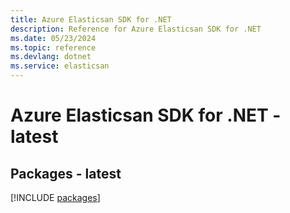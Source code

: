 ```yaml
---
title: Azure Elasticsan SDK for .NET
description: Reference for Azure Elasticsan SDK for .NET
ms.date: 05/23/2024
ms.topic: reference
ms.devlang: dotnet
ms.service: elasticsan
---
```

# Azure Elasticsan SDK for .NET - latest
## Packages - latest
[!INCLUDE [packages](elasticsan-index.md)]
